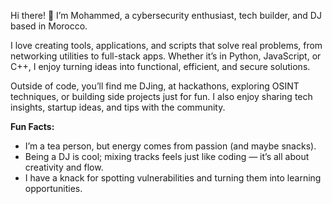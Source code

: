 Hi there! 👋
I’m Mohammed, a cybersecurity enthusiast, tech builder, and DJ based in Morocco.

I love creating tools, applications, and scripts that solve real problems, from networking utilities to full-stack apps. Whether it’s in Python, JavaScript, or C++, I enjoy turning ideas into functional, efficient, and secure solutions.

Outside of code, you’ll find me DJing, at hackathons, exploring OSINT techniques, or building side projects just for fun. I also enjoy sharing tech insights, startup ideas, and tips with the community.

**Fun Facts:**  
- I’m a tea person, but energy comes from passion (and maybe snacks).  
- Being a DJ is cool; mixing tracks feels just like coding — it’s all about creativity and flow.  
- I have a knack for spotting vulnerabilities and turning them into learning opportunities.  
